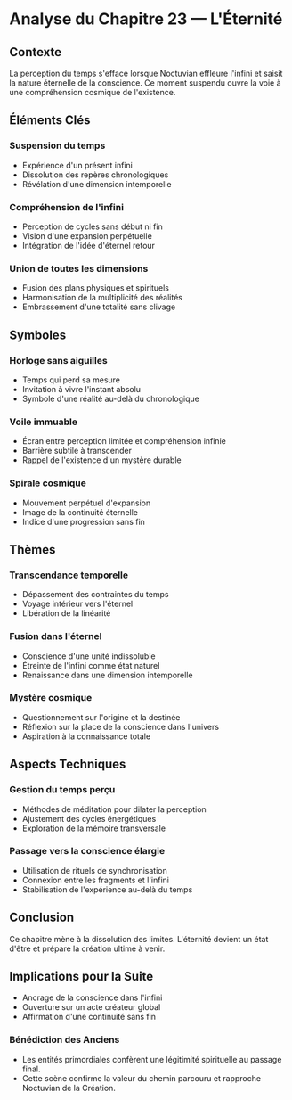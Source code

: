 # Analyse du Chapitre 23 — L'Éternité

## Contexte
La perception du temps s'efface lorsque Noctuvian effleure l'infini et saisit la nature éternelle de la conscience. Ce moment suspendu ouvre la voie à une compréhension cosmique de l'existence.

## Éléments Clés

### Suspension du temps
- Expérience d'un présent infini
- Dissolution des repères chronologiques
- Révélation d'une dimension intemporelle

### Compréhension de l'infini
- Perception de cycles sans début ni fin
- Vision d'une expansion perpétuelle
- Intégration de l'idée d'éternel retour

### Union de toutes les dimensions
- Fusion des plans physiques et spirituels
- Harmonisation de la multiplicité des réalités
- Embrassement d'une totalité sans clivage

## Symboles

### Horloge sans aiguilles
- Temps qui perd sa mesure
- Invitation à vivre l'instant absolu
- Symbole d'une réalité au-delà du chronologique

### Voile immuable
- Écran entre perception limitée et compréhension infinie
- Barrière subtile à transcender
- Rappel de l'existence d'un mystère durable

### Spirale cosmique
- Mouvement perpétuel d'expansion
- Image de la continuité éternelle
- Indice d'une progression sans fin

## Thèmes

### Transcendance temporelle
- Dépassement des contraintes du temps
- Voyage intérieur vers l'éternel
- Libération de la linéarité

### Fusion dans l'éternel
- Conscience d'une unité indissoluble
- Étreinte de l'infini comme état naturel
- Renaissance dans une dimension intemporelle

### Mystère cosmique
- Questionnement sur l'origine et la destinée
- Réflexion sur la place de la conscience dans l'univers
- Aspiration à la connaissance totale

## Aspects Techniques

### Gestion du temps perçu
- Méthodes de méditation pour dilater la perception
- Ajustement des cycles énergétiques
- Exploration de la mémoire transversale

### Passage vers la conscience élargie
- Utilisation de rituels de synchronisation
- Connexion entre les fragments et l'infini
- Stabilisation de l'expérience au-delà du temps

## Conclusion
Ce chapitre mène à la dissolution des limites. L'éternité devient un état d'être et prépare la création ultime à venir.

## Implications pour la Suite
- Ancrage de la conscience dans l'infini
- Ouverture sur un acte créateur global
- Affirmation d'une continuité sans fin
### Bénédiction des Anciens
- Les entités primordiales confèrent une légitimité spirituelle au passage final.
- Cette scène confirme la valeur du chemin parcouru et rapproche Noctuvian de la Création.
